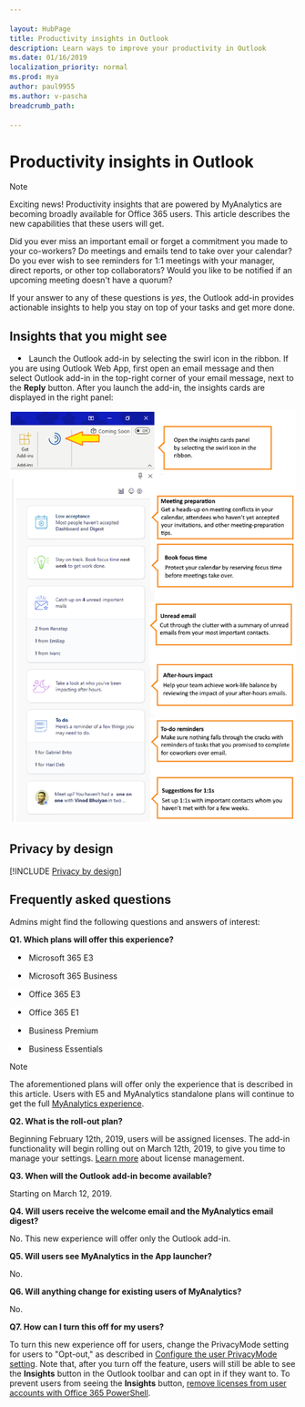 ```yaml
---

layout: HubPage
title: Productivity insights in Outlook
description: Learn ways to improve your productivity in Outlook
ms.date: 01/16/2019
localization_priority: normal 
ms.prod: mya
author: paul9955
ms.author: v-pascha
breadcrumb_path: 

---
```


<p>
<!-- 
1) Leave these paragraph tags intact. The H1 heading won't work without them. 
2) Note: We need to keep "layout: HubPage" in the metadata or else we get the TOC in the left pane.
3) Removed the breadcrumbs by adding breadcrumb_path: to the metadata, per DStrome.  
 -->
</p>

# Productivity insights in Outlook

> [!Note] 
> Exciting news! Productivity insights that are powered by MyAnalytics are becoming broadly available for Office 365 users. This article describes the new capabilities that these users will get. 

Did you ever miss an important email or forget a commitment you made to your co-workers? Do meetings and emails tend to take over your calendar? Do you ever wish to see reminders for 1:1 meetings with your manager, direct reports, or other top collaborators? Would you like to be notified if an upcoming meeting doesn't have a quorum? 

If your answer to any of these questions is _yes_, the Outlook add-in provides actionable insights to help you stay on top of your tasks and get more done. 

## Insights that you might see

![Bullet point](images/mya/overview/bullet-point-indented.png)Launch the Outlook add-in by selecting the swirl icon in the ribbon. If you are using Outlook Web App, first open an email message and then select Outlook add-in in the top-right corner of your email message, next to the **Reply** button. After you launch the add-in, the insights cards are displayed in the right panel:

![Insights panel](images/mya/overview/cards-panel-17.png)

## Privacy by design 

[!INCLUDE [Privacy by design](myanalytics/includes/privacy-by-design.md)]  

## Frequently asked questions

Admins might find the following questions and answers of interest: 

**Q1. Which plans will offer this experience?**

![Bullet point](images/mya/overview/bullet-point-indented.png)Microsoft 365 E3<p>
![Bullet point](images/mya/overview/bullet-point-indented.png)Microsoft 365 Business<p>
![Bullet point](images/mya/overview/bullet-point-indented.png)Office 365 E3<p>
![Bullet point](images/mya/overview/bullet-point-indented.png)Office 365 E1<p>
![Bullet point](images/mya/overview/bullet-point-indented.png)Business Premium<p>
![Bullet point](images/mya/overview/bullet-point-indented.png)Business Essentials<p>

> [!Note]
> The aforementioned plans will offer only the experience that is described in this article. Users with E5 and MyAnalytics standalone plans will continue to get the full [MyAnalytics experience](https://docs.microsoft.com/en-us/workplace-analytics/myanalytics/index). 

**Q2. What is the roll-out plan?**

Beginning February 12th, 2019, users will be assigned licenses. The add-in functionality will begin rolling out on March 12th, 2019, to give you time to manage your settings. [Learn more](https://docs.microsoft.com/en-us/office365/enterprise/powershell/manage-user-accounts-and-licenses-with-office-365-powershell) about license management.    

**Q3. When will the Outlook add-in become available?**

Starting on March 12, 2019. 

**Q4. Will users receive the welcome email and the MyAnalytics email digest?**

No. This new experience will offer only the Outlook add-in.  

**Q5. Will users see MyAnalytics in the App launcher?**

No.   

**Q6. Will anything change for existing users of MyAnalytics?**

No. 

**Q7. How can I turn this off for my users?**

To turn this new experience off for users, change the PrivacyMode setting for users to "Opt-out," as described in [Configure the user PrivacyMode setting](myanalytics/setup/mya-setup-checklist.md#step-1-configure-the-user-privacymode-setting). Note that, after you turn off the feature, users will still be able to see the **Insights** button in the Outlook toolbar and can opt in if they want to. To prevent users from seeing the **Insights** button, [remove licenses from user accounts with Office 365 PowerShell](https://docs.microsoft.com/en-us/office365/enterprise/powershell/remove-licenses-from-user-accounts-with-office-365-powershell).
